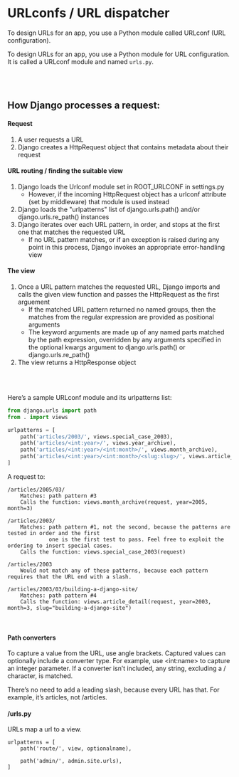 # URLconfs / URL dispatcher
To design URLs for an app, you use a Python module called URLconf (URL configuration).

To design URLs for an app, you use a Python module for URL configuration. It is called a URLconf module and named ```urls.py```.

<br>
<br>

## How Django processes a request:
#### Request
1. A user requests a URL
2. Django creates a HttpRequest object that contains metadata about their request

#### URL routing / finding the suitable view
1. Django loads the Urlconf module set in ROOT_URLCONF in settings.py
    - However, if the incoming HttpRequest object has a urlconf attribute (set by middleware) that module is used instead
2. Django loads the "urlpatterns" list of django.urls.path() and/or django.urls.re_path() instances
3. Django iterates over each URL pattern, in order, and stops at the first one that matches the requested URL
    - If no URL pattern matches, or if an exception is raised during any point in this process, Django invokes an appropriate error-handling view

#### The view
1. Once a URL pattern matches the requested URL, Django imports and calls the given view function and passes the HttpRequest as the first arguement
    - If the matched URL pattern returned no named groups, then the matches from the regular expression are provided as positional arguments
    - The keyword arguments are made up of any named parts matched by the path expression, overridden by any arguments specified in the optional kwargs argument to django.urls.path() or django.urls.re_path()
2. The view returns a HttpResponse object

<br>
<br>

Here’s a sample URLconf module and its urlpatterns list:
```python
from django.urls import path
from . import views

urlpatterns = [
    path('articles/2003/', views.special_case_2003),
    path('articles/<int:year>/', views.year_archive),
    path('articles/<int:year>/<int:month>/', views.month_archive),
    path('articles/<int:year>/<int:month>/<slug:slug>/', views.article_detail),
]
```
A request to:
```
/articles/2005/03/
    Matches: path pattern #3
    Calls the function: views.month_archive(request, year=2005, month=3)

/articles/2003/
    Matches: path pattern #1, not the second, because the patterns are tested in order and the first
             one is the first test to pass. Feel free to exploit the ordering to insert special cases.
    Calls the function: views.special_case_2003(request)

/articles/2003
    Would not match any of these patterns, because each pattern requires that the URL end with a slash.

/articles/2003/03/building-a-django-site/
    Matches: path pattern #4
    Calls the function: views.article_detail(request, year=2003, month=3, slug="building-a-django-site")
```

<br>

#### Path converters
To capture a value from the URL, use angle brackets. Captured values can optionally include a converter type. For example, use \<int:name\> to capture an integer parameter. If a converter isn’t included, any string, excluding a / character, is matched.

There’s no need to add a leading slash, because every URL has that. For example, it’s articles, not /articles.

#### /urls.py
URLs map a url to a view.
```
urlpatterns = [
    path('route/', view, optionalname),
    
    path('admin/', admin.site.urls),
]
```
